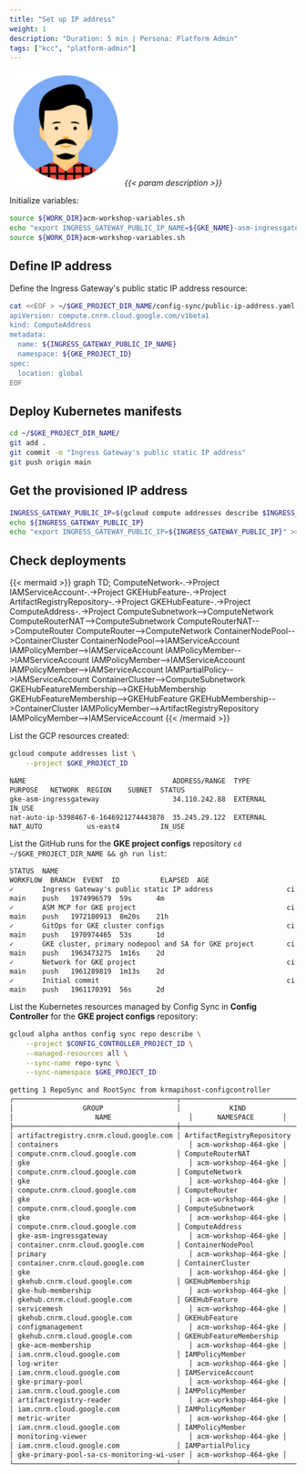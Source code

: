 ```yaml
---
title: "Set up IP address"
weight: 1
description: "Duration: 5 min | Persona: Platform Admin"
tags: ["kcc", "platform-admin"]
---
```

![Platform Admin](/images/platform-admin.png)
_{{< param description >}}_

Initialize variables:
```Bash
source ${WORK_DIR}acm-workshop-variables.sh
echo "export INGRESS_GATEWAY_PUBLIC_IP_NAME=${GKE_NAME}-asm-ingressgateway" >> ${WORK_DIR}acm-workshop-variables.sh
source ${WORK_DIR}acm-workshop-variables.sh
```

## Define IP address

Define the Ingress Gateway's public static IP address resource:
```Bash
cat <<EOF > ~/$GKE_PROJECT_DIR_NAME/config-sync/public-ip-address.yaml
apiVersion: compute.cnrm.cloud.google.com/v1beta1
kind: ComputeAddress
metadata:
  name: ${INGRESS_GATEWAY_PUBLIC_IP_NAME}
  namespace: ${GKE_PROJECT_ID}
spec:
  location: global
EOF
```

## Deploy Kubernetes manifests

```Bash
cd ~/$GKE_PROJECT_DIR_NAME/
git add .
git commit -m "Ingress Gateway's public static IP address"
git push origin main
```

## Get the provisioned IP address

```Bash
INGRESS_GATEWAY_PUBLIC_IP=$(gcloud compute addresses describe $INGRESS_GATEWAY_PUBLIC_IP_NAME --global --project ${GKE_PROJECT_ID} --format "value(address)")
echo ${INGRESS_GATEWAY_PUBLIC_IP}
echo "export INGRESS_GATEWAY_PUBLIC_IP=${INGRESS_GATEWAY_PUBLIC_IP}" >> ${WORK_DIR}acm-workshop-variables.sh
```

## Check deployments

{{< mermaid >}}
graph TD;
  ComputeNetwork-.->Project
  IAMServiceAccount-.->Project
  GKEHubFeature-.->Project
  ArtifactRegistryRepository-.->Project
  GKEHubFeature-.->Project
  ComputeAddress-.->Project
  ComputeSubnetwork-->ComputeNetwork
  ComputeRouterNAT-->ComputeSubnetwork
  ComputeRouterNAT-->ComputeRouter
  ComputeRouter-->ComputeNetwork
  ContainerNodePool-->ContainerCluster
  ContainerNodePool-->IAMServiceAccount
  IAMPolicyMember-->IAMServiceAccount
  IAMPolicyMember-->IAMServiceAccount
  IAMPolicyMember-->IAMServiceAccount
  IAMPolicyMember-->IAMServiceAccount
  IAMPartialPolicy-->IAMServiceAccount
  ContainerCluster-->ComputeSubnetwork
  GKEHubFeatureMembership-->GKEHubMembership
  GKEHubFeatureMembership-->GKEHubFeature
  GKEHubMembership-->ContainerCluster
  IAMPolicyMember-->ArtifactRegistryRepository
  IAMPolicyMember-->IAMServiceAccount
{{< /mermaid >}}

List the GCP resources created:
```Bash
gcloud compute addresses list \
    --project $GKE_PROJECT_ID
```
```Plaintext
NAME                                    ADDRESS/RANGE  TYPE      PURPOSE   NETWORK  REGION    SUBNET  STATUS
gke-asm-ingressgateway                  34.110.242.88  EXTERNAL                                       IN_USE
nat-auto-ip-5398467-6-1646921274443878  35.245.29.122  EXTERNAL  NAT_AUTO           us-east4          IN_USE
```

List the GitHub runs for the **GKE project configs** repository `cd ~/$GKE_PROJECT_DIR_NAME && gh run list`:
```Plaintext
STATUS  NAME                                                        WORKFLOW  BRANCH  EVENT  ID          ELAPSED  AGE
✓       Ingress Gateway's public static IP address                  ci        main    push   1974996579  59s      4m
✓       ASM MCP for GKE project                                     ci        main    push   1972180913  8m20s    21h
✓       GitOps for GKE cluster configs                              ci        main    push   1970974465  53s      1d
✓       GKE cluster, primary nodepool and SA for GKE project        ci        main    push   1963473275  1m16s    2d
✓       Network for GKE project                                     ci        main    push   1961289819  1m13s    2d
✓       Initial commit                                              ci        main    push   1961170391  56s      2d
```

List the Kubernetes resources managed by Config Sync in **Config Controller** for the **GKE project configs** repository:
```Bash
gcloud alpha anthos config sync repo describe \
    --project $CONFIG_CONTROLLER_PROJECT_ID \
    --managed-resources all \
    --sync-name repo-sync \
    --sync-namespace $GKE_PROJECT_ID
```
```Plaintext
getting 1 RepoSync and RootSync from krmapihost-configcontroller
┌────────────────────────────────────────┬────────────────────────────┬───────────────────────────────────────────┬──────────────────────┐
│                 GROUP                  │            KIND            │                    NAME                   │      NAMESPACE       │
├────────────────────────────────────────┼────────────────────────────┼───────────────────────────────────────────┼──────────────────────┤
│ artifactregistry.cnrm.cloud.google.com │ ArtifactRegistryRepository │ containers                                │ acm-workshop-464-gke │
│ compute.cnrm.cloud.google.com          │ ComputeRouterNAT           │ gke                                       │ acm-workshop-464-gke │
│ compute.cnrm.cloud.google.com          │ ComputeNetwork             │ gke                                       │ acm-workshop-464-gke │
│ compute.cnrm.cloud.google.com          │ ComputeRouter              │ gke                                       │ acm-workshop-464-gke │
│ compute.cnrm.cloud.google.com          │ ComputeSubnetwork          │ gke                                       │ acm-workshop-464-gke │
│ compute.cnrm.cloud.google.com          │ ComputeAddress             │ gke-asm-ingressgateway                    │ acm-workshop-464-gke │
│ container.cnrm.cloud.google.com        │ ContainerNodePool          │ primary                                   │ acm-workshop-464-gke │
│ container.cnrm.cloud.google.com        │ ContainerCluster           │ gke                                       │ acm-workshop-464-gke │
│ gkehub.cnrm.cloud.google.com           │ GKEHubMembership           │ gke-hub-membership                        │ acm-workshop-464-gke │
│ gkehub.cnrm.cloud.google.com           │ GKEHubFeature              │ servicemesh                               │ acm-workshop-464-gke │
│ gkehub.cnrm.cloud.google.com           │ GKEHubFeature              │ configmanagement                          │ acm-workshop-464-gke │
│ gkehub.cnrm.cloud.google.com           │ GKEHubFeatureMembership    │ gke-acm-membership                        │ acm-workshop-464-gke │
│ iam.cnrm.cloud.google.com              │ IAMPolicyMember            │ log-writer                                │ acm-workshop-464-gke │
│ iam.cnrm.cloud.google.com              │ IAMServiceAccount          │ gke-primary-pool                          │ acm-workshop-464-gke │
│ iam.cnrm.cloud.google.com              │ IAMPolicyMember            │ artifactregistry-reader                   │ acm-workshop-464-gke │
│ iam.cnrm.cloud.google.com              │ IAMPolicyMember            │ metric-writer                             │ acm-workshop-464-gke │
│ iam.cnrm.cloud.google.com              │ IAMPolicyMember            │ monitoring-viewer                         │ acm-workshop-464-gke │
│ iam.cnrm.cloud.google.com              │ IAMPartialPolicy           │ gke-primary-pool-sa-cs-monitoring-wi-user │ acm-workshop-464-gke │
└────────────────────────────────────────┴────────────────────────────┴───────────────────────────────────────────┴──────────────────────┘
```